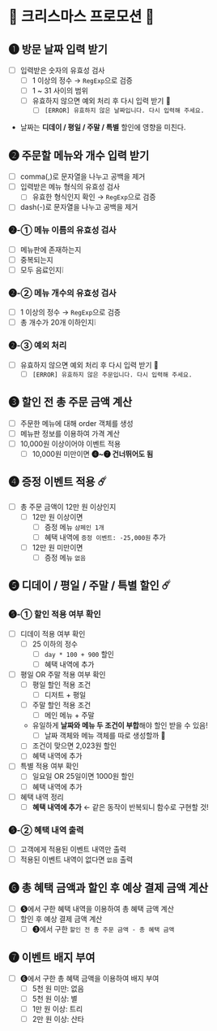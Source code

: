 # 🎄 크리스마스 프로모션 🎄

## ➊ 방문 날짜 입력 받기
- [ ] 입력받은 숫자의 유효성 검사
    - [ ] 1 이상의 정수 → `RegExp`으로 검증
    - [ ] 1 ~ 31 사이의 범위
    - [ ] 유효하지 않으면 예외 처리 후 다시 입력 받기 🚨
        - [ ] `[ERROR] 유효하지 않은 날짜입니다. 다시 입력해 주세요.`
- 날짜는 **디데이 / 평일 / 주말 / 특별** 할인에 영향을 미친다.

## ➋ 주문할 메뉴와 개수 입력 받기
- [ ] comma(,)로 문자열을 나누고 공백을 제거
- [ ] 입력받은 메뉴 형식의 유효성 검사
    - [ ] 유효한 형식인지 확인 → `RegExp`으로 검증
- [ ] dash(-)로 문자열을 나누고 공백을 제거

### ➋-① 메뉴 이름의 유효성 검사
- [ ] 메뉴판에 존재하는지
- [ ] 중복되는지
- [ ] 모두 음료인지❕

### ➋-② 메뉴 개수의 유효성 검사
- [ ] 1 이상의 정수 → `RegExp`으로 검증
- [ ] 총 개수가 20개 이하인지❕

### ➋-③ 예외 처리
- [ ] 유효하지 않으면 예외 처리 후 다시 입력 받기 🚨
    - [ ] `[ERROR] 유효하지 않은 주문입니다. 다시 입력해 주세요.`

## ➌ 할인 전 총 주문 금액 계산
- [ ] 주문한 메뉴에 대해 order 객체를 생성
- [ ] 메뉴판 정보를 이용하여 가격 계산
- [ ] 10,000원 이상이어야 이벤트 적용
    - [ ] 10,000원 미만이면 **➍~➐ 건너뛰어도 됨**

## ➍ 증정 이벤트 적용 ☄️
- [ ] 총 주문 금액이 12만 원 이상인지
    - [ ] 12만 원 이상이면
        - [ ] 증정 메뉴 `샴페인 1개`
        - [ ] 혜택 내역에 `증정 이벤트: -25,000원` 추가
    - [ ] 12만 원 미만이면
        - [ ] 증정 메뉴 `없음`

## ➎ **디데이 / 평일 / 주말 / 특별** 할인 ☄️

### ➎-① 할인 적용 여부 확인
- [ ] 디데이 적용 여부 확인
    - [ ] 25 이하의 정수
        - [ ] `day * 100 + 900` 할인
        - [ ] 혜택 내역에 추가
- [ ] 평일 OR 주말 적용 여부 확인
    - [ ] 평일 할인 적용 조건
        - [ ] 디저트 + 평일
    - [ ] 주말 할인 적용 조건
        - [ ] 메인 메뉴 + 주말
    - 유일하게 **날짜와 메뉴 두 조건이 부합**해야 할인 받을 수 있음!
        - [ ] 날짜 객체와 메뉴 객체를 따로 생성할까 💭
    - [ ] 조건이 맞으면 2,023원 할인
    - [ ] 혜택 내역에 추가
- [ ] 특별 적용 여부 확인
    - [ ] 일요일 OR 25일이면 1000원 할인
    - [ ] 혜택 내역에 추가
- [ ] 혜택 내역 정리
    - [ ] **혜택 내역에 추가** ← 같은 동작이 반복되니 함수로 구현할 것!

### ➎-② 혜택 내역 출력
- [ ] 고객에게 적용된 이벤트 내역만 출력
- [ ] 적용된 이벤트 내역이 없다면 `없음` 출력

## ➏ 총 혜택 금액과 할인 후 예상 결제 금액 계산
- [ ] ➎에서 구한 혜택 내역을 이용하여 총 혜택 금액 계산
- [ ] 할인 후 예상 결제 금액 계산
    - [ ] ➌에서 구한 `할인 전 총 주문 금액 - 총 혜택 금액`

## ➐ 이벤트 배지 부여
- [ ] ➏에서 구한 총 혜택 금액을 이용하여 배지 부여
    - [ ] 5천 원 미만: 없음
    - [ ] 5천 원 이상: 별
    - [ ] 1만 원 이상: 트리
    - [ ] 2만 원 이상: 산타
